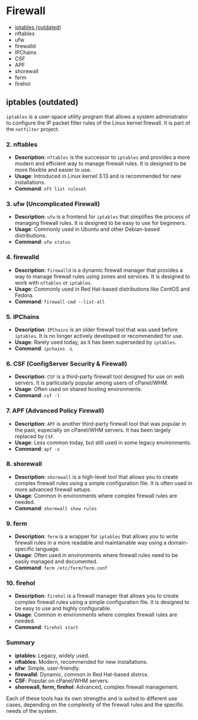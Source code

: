 # Firewall
* [iptables (outdated)](#iptables-outdated)
* nftables
* ufw
* firewalld
* IPChains
* CSF
* APF
* shorewall
* ferm
* firehol

## iptables (outdated)
`iptables` is a user-space utility program that allows a system administrator to configure the IP packet filter rules of the Linux kernel firewall. It is part of the `netfilter` project.

### 2. **nftables**
   - **Description**: `nftables` is the successor to `iptables` and provides a more modern and efficient way to manage firewall rules. It is designed to be more flexible and easier to use.
   - **Usage**: Introduced in Linux kernel 3.13 and is recommended for new installations.
   - **Command**: `nft list ruleset`

### 3. **ufw (Uncomplicated Firewall)**
   - **Description**: `ufw` is a frontend for `iptables` that simplifies the process of managing firewall rules. It is designed to be easy to use for beginners.
   - **Usage**: Commonly used in Ubuntu and other Debian-based distributions.
   - **Command**: `ufw status`

### 4. **firewalld**
   - **Description**: `firewalld` is a dynamic firewall manager that provides a way to manage firewall rules using zones and services. It is designed to work with `nftables` or `iptables`.
   - **Usage**: Commonly used in Red Hat-based distributions like CentOS and Fedora.
   - **Command**: `firewall-cmd --list-all`

### 5. **IPChains**
   - **Description**: `IPChains` is an older firewall tool that was used before `iptables`. It is no longer actively developed or recommended for use.
   - **Usage**: Rarely used today, as it has been superseded by `iptables`.
   - **Command**: `ipchains -L`

### 6. **CSF (ConfigServer Security & Firewall)**
   - **Description**: `CSF` is a third-party firewall tool designed for use on web servers. It is particularly popular among users of cPanel/WHM.
   - **Usage**: Often used on shared hosting environments.
   - **Command**: `csf -l`

### 7. **APF (Advanced Policy Firewall)**
   - **Description**: `APF` is another third-party firewall tool that was popular in the past, especially on cPanel/WHM servers. It has been largely replaced by `CSF`.
   - **Usage**: Less common today, but still used in some legacy environments.
   - **Command**: `apf -s`

### 8. **shorewall**
   - **Description**: `shorewall` is a high-level tool that allows you to create complex firewall rules using a simple configuration file. It is often used in more advanced firewall setups.
   - **Usage**: Common in environments where complex firewall rules are needed.
   - **Command**: `shorewall show rules`

### 9. **ferm**
   - **Description**: `ferm` is a wrapper for `iptables` that allows you to write firewall rules in a more readable and maintainable way using a domain-specific language.
   - **Usage**: Often used in environments where firewall rules need to be easily managed and documented.
   - **Command**: `ferm /etc/ferm/ferm.conf`

### 10. **firehol**
   - **Description**: `firehol` is a firewall manager that allows you to create complex firewall rules using a simple configuration file. It is designed to be easy to use and highly configurable.
   - **Usage**: Common in environments where complex firewall rules are needed.
   - **Command**: `firehol start`

### Summary
- **iptables**: Legacy, widely used.
- **nftables**: Modern, recommended for new installations.
- **ufw**: Simple, user-friendly.
- **firewalld**: Dynamic, common in Red Hat-based distros.
- **CSF**: Popular on cPanel/WHM servers.
- **shorewall, ferm, firehol**: Advanced, complex firewall management.

Each of these tools has its own strengths and is suited to different use cases, depending on the complexity of the firewall rules and the specific needs of the system.
